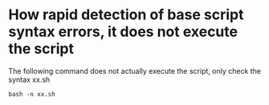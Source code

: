 # How rapid detection of base script syntax errors, it does not execute the script

The following command does not actually execute the script, only check the syntax xx.sh

`bash -n xx.sh`

